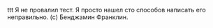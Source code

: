 ttt
Я не провалил тест. Я просто нашел сто способов написать его неправильно. (с) Бенджамин Франклин.
